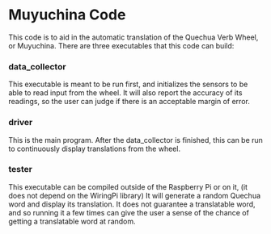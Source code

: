 # Muyuchina Code
This code is to aid in the automatic translation of the Quechua Verb Wheel, or Muyuchina. 
There are three executables that this code can build:

### data_collector
This executable is meant to be run first, and initializes the sensors to be able to read input from the wheel. 
It will also report the accuracy of its readings, so the user can judge if there is an acceptable margin of error.

### driver
This is the main program. After the data_collector is finished, this can be run to continuously display translations from the wheel.

### tester
This executable can be compiled outside of the Raspberry Pi or on it, (it does not depend on the WiringPi library)
It will generate a random Quechua word and display its translation. It does not guarantee a translatable word, and so running it a few
times can give the user a sense of the chance of getting a translatable word at random.

